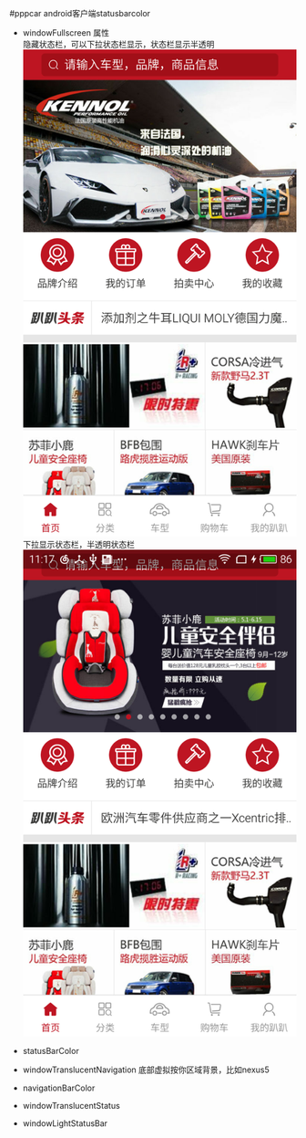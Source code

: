 #pppcar android客户端statusbarcolor

* windowFullscreen 属性  
隐藏状态栏，可以下拉状态栏显示，状态栏显示半透明  
![](images/full_screen_1.png)      
下拉显示状态栏，半透明状态栏
![](images/full_screen_2.png)

* statusBarColor

* windowTranslucentNavigation
底部虚拟按你区域背景，比如nexus5

* navigationBarColor

* windowTranslucentStatus

* windowLightStatusBar
